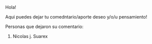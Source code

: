 Hola!


Aqui puedes dejar tu comedntario/aporte deseo y/o/u pensamiento!


Personas que dejaron su comentario:

1. Nicolas j. Suarex
